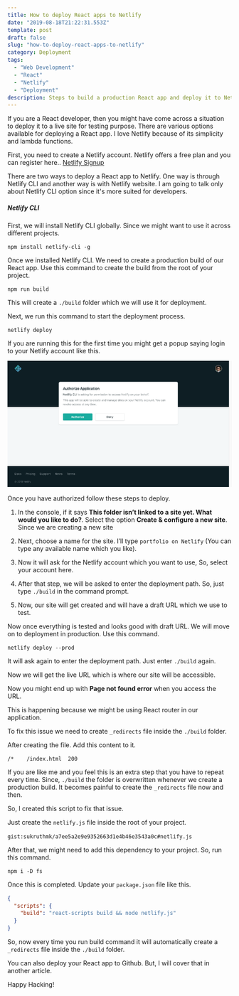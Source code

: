 ```yaml
---
title: How to deploy React apps to Netlify
date: "2019-08-18T21:22:31.553Z"
template: post
draft: false
slug: "how-to-deploy-react-apps-to-netlify"
category: Deployment
tags:
  - "Web Development"
  - "React"
  - "Netlify"
  - "Deployment"
description: Steps to build a production React app and deploy it to Netlify
---
```


If you are a React developer, then you might have come across a situation to deploy it to a live site for testing purpose. There are various options available for deploying a React app. I love Netlify because of its simplicity and lambda functions.

First, you need to create a Netlify account. Netlify offers a free plan and you can register here.. [Netlify Signup](https://app.netlify.com/signup)

There are two ways to deploy a React app to Netlify. One way is through Netlify CLI and another way is with Netlify website. I am going to talk only about Netlify CLI option since it's more suited for developers.

##### Netlify CLI

First, we will install Netlify CLI globally. Since we might want to use it across different projects.

```shell
npm install netlify-cli -g
```

Once we installed Netlify CLI. We need to create a production build of our React app. Use this command to create the build from the root of your project.

```shell
npm run build
```

This will create a `./build` folder which we will use it for deployment.

Next, we run this command to start the deployment process.

```shell
netlify deploy
```

If you are running this for the first time you might get a popup saying login to your Netlify account like this.

![Netlify auth popup](/media/netlify-auth-popup.png)

Once you have authorized follow these steps to deploy.

1. In the console, if it says **This folder isn’t linked to a site yet. What would you like to do?**. Select the option **Create & configure a new site**. Since we are creating a new site

2. Next, choose a name for the site. I’ll type `portfolio on Netlify` (You can type any available name which you like).

3. Now it will ask for the Netlify account which you want to use, So, select your account here.

4. After that step, we will be asked to enter the deployment path. So, just type `./build` in the command prompt.

5. Now, our site will get created and will have a draft URL which we use to test.

Now once everything is tested and looks good with draft URL. We will move on to deployment in production. Use this command.

```shell
netlify deploy --prod
```

It will ask again to enter the deployment path. Just enter `./build` again.

Now we will get the live URL which is where our site will be accessible.

Now you might end up with **Page not found error** when you access the URL.

This is happening because we might be using React router in our application.

To fix this issue we need to create `_redirects` file inside the `./build` folder.

After creating the file. Add this content to it.

```
/*    /index.html  200
```

If you are like me and you feel this is an extra step that you have to repeat every time. Since, `./build` the folder is overwritten whenever we create a production build. It becomes painful to create the `_redirects` file now and then.

So, I created this script to fix that issue.

Just create the `netlify.js` file inside the root of your project.

`gist:sukruthmk/a7ee5a2e9e9352663d1e4b46e3543a0c#netlify.js`

After that, we might need to add this dependency to your project. So, run this command.

```shell
npm i -D fs
```

Once this is completed. Update your `package.json` file like this.

```json
{
  "scripts": {
    "build": "react-scripts build && node netlify.js"
  }
}
```

So, now every time you run build command it will automatically create a `_redirects` file inside the `./build` folder.

You can also deploy your React app to Github. But, I will cover that in another article.

Happy Hacking!
